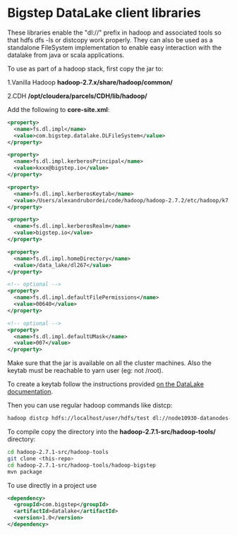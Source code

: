 # Bigstep DataLake client libraries

These libraries enable the "dl://" prefix in hadoop and associated tools so that hdfs dfs -ls or distcopy work properly. They can also be used as a standalone FileSystem implementation to enable easy interaction with the datalake from java or scala applications.

To use as part of a hadoop stack, first copy the jar to:

1.Vanilla Hadoop  **hadoop-2.7.x/share/hadoop/common/**

2.CDH  **/opt/cloudera/parcels/CDH/lib/hadoop/**

Add the following to **core-site.xml**:

```xml
<property>
  <name>fs.dl.impl</name>
  <value>com.bigstep.datalake.DLFileSystem</value>
</property>

<property>
  <name>fs.dl.impl.kerberosPrincipal</name>
  <value>kxxx@bigstep.io</value>
</property>

<property>
  <name>fs.dl.impl.kerberosKeytab</name>
  <value>/Users/alexandrubordei/code/hadoop/hadoop-2.7.2/etc/hadoop/k7.keytab</value>
</property>

<property>
  <name>fs.dl.impl.kerberosRealm</name>
  <value>bigstep.io</value>
</property>

<property>
  <name>fs.dl.impl.homeDirectory</name>
  <value>/data_lake/dl267</value>
</property>

<!-- optional -->
<property>
  <name>fs.dl.impl.defaultFilePermissions</name>
  <value>00640</value>
</property>

<!-- optional -->
<property>
  <name>fs.dl.impl.defaultUMask</name>
  <value>007</value>
</property>
```

Make sure that the jar is available on all the cluster machines. Also the keytab must be reachable to yarn user (eg: not /root).

To create a keytab follow the instructions provided [on the DataLake documentation](https://fullmetal.bigstep.com/docs#documents/61).

Then you can use regular hadoop commands like distcp:
```bash
hadoop distcp hdfs://localhost/user/hdfs/test dl://node10930-datanodes-data-lake01-uk-reading.bigstep.io:14000/data_lake/dlzzz
```

To compile copy the directory into the **hadoop-2.7.1-src/hadoop-tools/** directory:
```bash
cd hadoop-2.7.1-src/hadoop-tools
git clone <this-repo>
cd hadoop-2.7.1-src/hadoop-tools/hadoop-bigstep
mvn package
```

To use directly in a project use 
```xml
<dependency>
  <groupId>com.bigstep</groupId>
  <artifactId>datalake</artifactId>
  <version>1.0</version>
</dependency>
```
